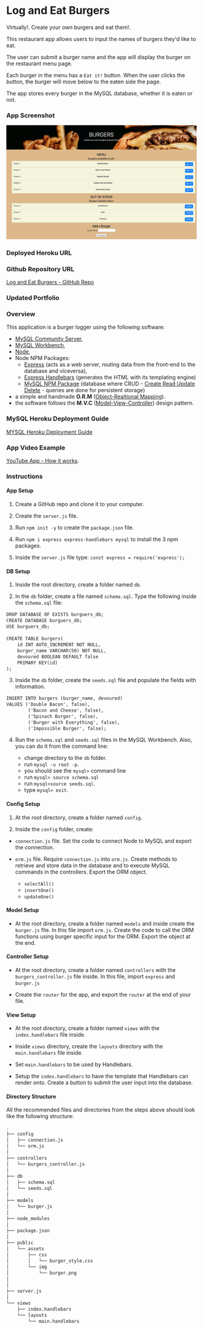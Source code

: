 # Log and Eat Burgers

Virtually!. Create your own burgers and eat them!.

This restaurant app allows users to input the names of burgers they'd like to eat.

The user can submit a burger name and the app will display the burger on the restaurant menu page.

Each burger in the menu has a `Eat it!` button. When the user clicks the button, the burger will move below to the eaten side the page.

The app stores every burger in the MySQL database, whether it is eaten or not.

### App Screenshot

![Log and Eat Burgers - App Screenshot](./public/assets/img/burger-screenshot.png)

### Deployed Heroku URL 


### Github Repository URL

[Log and Eat Burgers - GitHub Repo](https://github.com/tomaspz/log-and-eat-burgers)

### Updated Portfolio



### Overview

This application is a burger logger using the following software: 
* [MySQL Community Server](https://dev.mysql.com/downloads/mysql/), 
* [MySQL Workbench](https://dev.mysql.com/downloads/workbench/),
* [Node](https://nodejs.org/en/), 
* Node NPM Packages:
    * [Express](https://www.npmjs.com/package/express) (acts as a web server, routing data from the front-end to the database and viceversa), 
    * [Express Handlebars](https://www.npmjs.com/package/express-handlebars) (generates the HTML with its templating engine)
    * [MySQL NPM Package](https://www.npmjs.com/package/mysql) (database where CRUD - [Create Read Update Delete](https://en.wikipedia.org/wiki/Create,_read,_update_and_delete) - queries are done for persistent storage)
* a simple and handmade __O.R.M__ ([Object-Realtional Mapping](https://en.wikipedia.org/wiki/Object-relational_mapping)). 
* the software follows the __M.V.C__ ([Model-View-Controller](https://en.wikipedia.org/wiki/Model%E2%80%93view%E2%80%93controller)) design pattern.



### MySQL Heroku Deployment Guide

[MYSQL Heroku Deployment Guide](../../04-Supplemental/MySQLHerokuDeploymentProcess.pdf) 


### App Video Example

[YouTube App - How it works](https://youtu.be/msvdn95x9OM).

### Instructions

#### App Setup

1. Create a GitHub repo and clone it to your computer.

2. Create the `server.js` file.

3. Run `npm init -y` to create the `package.json` file.

3. Run `npm i express express-handlebars mysql` to install the 3 npm packages.

4. Inside the `server.js` file type: `const express = require('express');` 

#### DB Setup

1. Inside the root directory, create a folder named `db`.

2. In the `db` folder, create a file named `schema.sql`. Type the following inside the `schema.sql` file:

```
DROP DATABASE OF EXISTS burguers_db;
CREATE DATABASE burguers_db;
USE burguers_db;

CREATE TABLE burgers(
    id INT AUTO_INCREMENT NOT NULL,
    burger_name VARCHAR(50) NOT NULL,
    devoured BOOLEAN DEFAULT false
    PRIMARY KEY(id)
);
```
3. Inside the `db` folder, create the `seeds.sql` file and populate the fields with information.

```
INSERT INTO burgers (burger_name, devoured) 
VALUES ('Double Bacon', false), 
        ('Bacon and Cheese', false),
        ('Spinach Burger', false),
        ('Burger with Everything', false),
        ('Impossible Burger', false);
```
4. Run the `schema.sql` and `seeds.sql` files in the MySQL Workbench. Also, you can do it from the command line:

    * change directory to the `db` folder.
    * run `mysql -u root -p`.
    * you should see the `mysql>` command line
    * run `mysql> source schema.sql`
    * run `mysql>source seeds.sql`.
    * type `mysql> exit`.

#### Config Setup

1. At the root directory, create a folder named `config`.

2. Inside the `config` folder, create: 
* `connection.js` file. Set the code to connect Node to MySQL and export the connection.
* `orm.js` file. Require `connection.js` into `orm.js`. Create methods to retrieve and store data in the database and to execute MySQL commands in the controllers. Export the ORM object.

     * `selectAll()`
     * `insertOne()`
     * `updateOne()`

#### Model Setup

* At the root directory, create a folder named `models` and inside create the `burger.js` file.
In this file import `orm.js`. Create the code to call the ORM functions using burger specific input for the ORM. Export the object at the end.

#### Controller Setup

* At the root directory, create a folder named `controllers` with the `burgers_controller.js` file inside. In this file, import `express` and `burger.js`

* Create the `router` for the app, and export the `router` at the end of your file.

#### View Setup

* At the root directory, create a folder named `views` with the `index.handlebars` file inside.

* Inside `views` directory, create the `layouts` directory with the `main.handlebars` file inside.

* Set `main.handlebars` to be used by Handlebars.

* Setup the `index.handlebars` to have the template that Handlebars can render onto. Create a button to submit the user input into the database.

#### Directory Structure

All the recommended files and directories from the steps above should look like the following structure:

```
.
├── config
│   ├── connection.js
│   └── orm.js
│ 
├── controllers
│   └── burgers_controller.js
│
├── db
│   ├── schema.sql
│   └── seeds.sql
│
├── models
│   └── burger.js
│ 
├── node_modules
│ 
├── package.json
│
├── public
│   └── assets
│       ├── css
│       │   └── burger_style.css
│       └── img
│           └── burger.png
│   
│
├── server.js
│
└── views
    ├── index.handlebars
    └── layouts
        └── main.handlebars
```